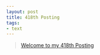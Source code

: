 ```yaml
---
layout: post
title: 418th Posting
tags: 
- text
---
```


> [Welcome to my 418th Posting](https://janghan-kor.tistory.com/1607)
